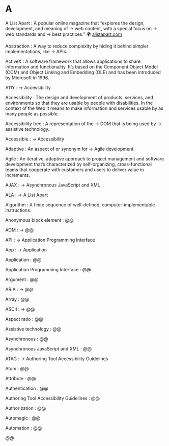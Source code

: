 # A

A List Apart
: A popular online magazine that “explores the design, development, and meaning of → web content, with a special focus on → web standards and → best practices.” 🌍 [alistapart.com](https://alistapart.com/)

Abstraction
: A way to reduce complexity by hiding it behind simpler implementations, like → APIs.

ActiveX
: A software framework that allows applications to share information and functionality. It’s based on the Component Object Model (COM) and Object Linking and Embedding (OLE) and has been introduced by Microsoft in 1996.

A11Y
: → Accessibility

Accessibility
: The design and development of products, services, and environments so that they are usable by people with disabilities. In the context of the Web it means to make information and services usable by as many people as possible.

Accessibility tree
: A representation of the → DOM that is being used by → assistive technology.

Accessible
: → Accessibility

Adaptive
: An aspect of or synonym for → Agile development.

Agile
: An iterative, adaptive approach to project management and software development that’s characterized by self-organizing, cross-functional teams that cooperate with customers and users to deliver value in increments.

AJAX
: → Asynchronous JavaScript and XML

ALA
: → A List Apart

Algorithm
: A finite sequence of well-defined, computer-implementable instructions.

Anonymous block element
: @@

AOM
: → @@

API
: → Application Programming Interface

App
: → Application

Application
: @@

Application Programming Interface
: @@

Argument
: @@

ARIA
: → @@

Array
: @@

ASCII
: → @@

Aspect ratio
: @@

Assistive technology
: @@

Asynchronous
: @@

Asynchronous JavaScript and XML
: @@

ATAG
: → Authoring Tool Accessibility Guidelines

Atom
: @@

Attribute
: @@

Authentication
: @@

Authoring Tool Accessibility Guidelines
: @@

Authorization
: @@

Automagic
: @@

Automation
: @@

@@